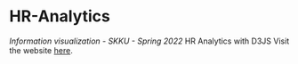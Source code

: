 # HR-Analytics
*Information visualization - SKKU - Spring 2022*
 HR Analytics with D3JS
 Visit the website [here](https://leminhbinh0209.github.io/HR-Analytics/).
